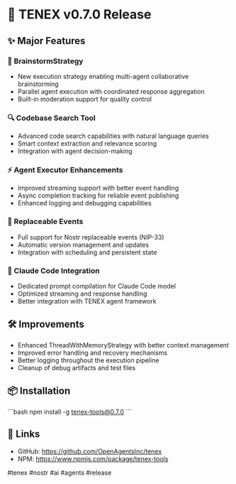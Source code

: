 # 🚀 TENEX v0.7.0 Release

## ✨ Major Features

### 🧠 BrainstormStrategy
- New execution strategy enabling multi-agent collaborative brainstorming
- Parallel agent execution with coordinated response aggregation
- Built-in moderation support for quality control

### 🔍 Codebase Search Tool
- Advanced code search capabilities with natural language queries
- Smart context extraction and relevance scoring
- Integration with agent decision-making

### ⚡ Agent Executor Enhancements
- Improved streaming support with better event handling
- Async completion tracking for reliable event publishing
- Enhanced logging and debugging capabilities

### 🔄 Replaceable Events
- Full support for Nostr replaceable events (NIP-33)
- Automatic version management and updates
- Integration with scheduling and persistent state

### 🤖 Claude Code Integration
- Dedicated prompt compilation for Claude Code model
- Optimized streaming and response handling
- Better integration with TENEX agent framework

## 🛠 Improvements
- Enhanced ThreadWithMemoryStrategy with better context management
- Improved error handling and recovery mechanisms
- Better logging throughout the execution pipeline
- Cleanup of debug artifacts and test files

## 📦 Installation
\`\`\`bash
npm install -g tenex-tools@0.7.0
\`\`\`

## 🔗 Links
- GitHub: https://github.com/OpenAgentsInc/tenex
- NPM: https://www.npmjs.com/package/tenex-tools

#tenex #nostr #ai #agents #release
